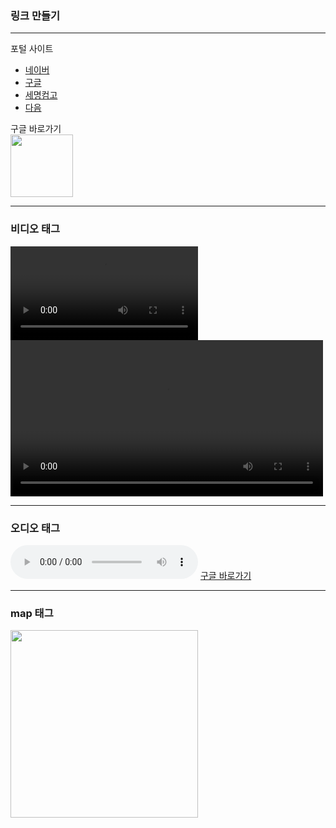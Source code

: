 <!DOCTYPE html>
<html lang="en">
<head>
<meta charset="UTF-8">
<meta name="viewport" content="width=device-width, initial-scale=1.0">
<title>3월 20일</title>
</head>
<body>
<h3>링크 만들기</h3>
<hr>
포털 사이트
<ul>
<li><a href="http://www.naver.com" target="_blank">네이버</a></li> <!--새창-->
<li><a href="http://www.google.com" target="_parent">구글</a></li>
<li><a href="https://smc.sen.hs.kr/" target="_self">세명컴고</a></li> <!--현재창-->
<li><a href="http://www.daum.net" target="_top">다음</a></li>
</ul>
<a id="ex">구글 바로가기</a><br>
<a href="http://www.google.com" target="_blank"><img src="구글.png" width="100px"></a>
<hr>
<h3>비디오 태그</h3>
<video src="beach.mp4" width="300" controls autoplay></video>
<video src="school song.mp4" width="500" controls loop></video>
<hr>
<h3>오디오 태그</h3>
<audio src="song.mp3" controls loop></audio>
<a href="#ex">구글 바로가기</a><!--앵커설정(html 페이지 내의 특정 위치)-->
<hr>
<h3>map 태그</h3>
<img src="map.jpg" width="300" usemap="#map">
<map name="map">
<area shape="circle" coords="80,280,30" href="http://www.jeju.go.kr"
target="_blank" title="제주도">
<area shape="rect" coords="120,70,30,30"
href="http://www.seoul.go.kr" target="_blank" title="서울시">
</map>
</body>
</html>
